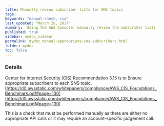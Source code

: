 ```yaml
---
title: Manually review subscriber lists for SNS topics
tags:
keywords: "manual-check, cis"
last_updated: “March 28, 2017"
summary:  Using the AWS Console, manually review the subscriber lists for SNS topics
published: true
sidebar: mydoc_sidebar
permalink: mydoc_manual-appropriate-sns-subscribers.html
folder: mydoc
toc: false
---
```


### Details  
[Center for Internet Security (CIS)](https://www.cisecurity.org/) Recommendation 3.15 is to Ensure appropriate subscribers to each SNS topic. [https://d0.awsstatic.com/whitepapers/compliance/AWS_CIS_Foundations_Benchmark.pdf#page=130](https://d0.awsstatic.com/whitepapers/compliance/AWS_CIS_Foundations_Benchmark.pdf#page=130) 

This is a check that must be performed manually as there are either no appropriate API calls or it may require an account-specific judgement call.
